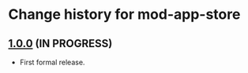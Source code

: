 # Change history for mod-app-store

## [1.0.0](https://github.com/MikeTaylor/mod-app-store/tree/v1.0.0) (IN PROGRESS)

* First formal release.

